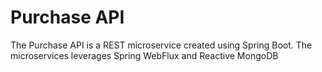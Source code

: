# Purchase API
The Purchase API is a REST microservice created using Spring Boot. The microservices leverages Spring WebFlux and Reactive MongoDB

